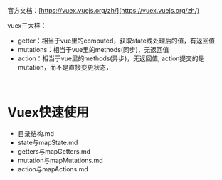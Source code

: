 官方文档：[https://vuex.vuejs.org/zh/](https://vuex.vuejs.org/zh/)

vuex三大样：
- getter：相当于vue里的computed，获取state或处理后的值，有返回值
- mutations：相当于vue里的methods(同步)，无返回值
- action：相当于vue里的methods(异步)，无返回值; action提交的是mutation，而不是直接变更状态，


<br>

# Vuex快速使用

- 目录结构.md
- state与mapState.md
- getters与mapGetters.md
- mutation与mapMutations.md
- action与mapActions.md
